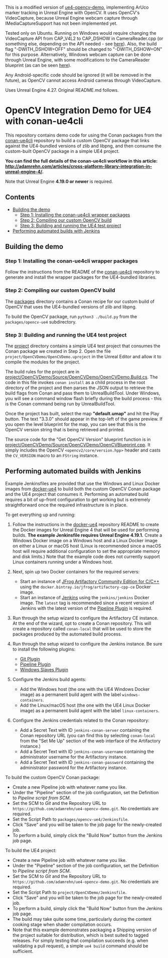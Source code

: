 This is a modified version of [ue4-opencv-demo](https://github.com/adamrehn/ue4-opencv-demo), implementing ArUco marker tracking in Unreal Engine with OpenCV. It uses OpenCV's VideoCapture, because Unreal Engine webcam capture through IMediaCaptureSupport has not been implemented yet.

Tested only on Ubuntu. Running on Windows would require changing the VideoCapture API from CAP\_V4L2 to CAP\_DSHOW in CameraReader.cpp (or something else, depending on the API needed - see [here](https://docs.opencv.org/3.4/d4/d15/group__videoio__flags__base.html)). Also, the build flag "-DWITH\_DSHOW=OFF" should be changed to "-DWITH\_DSHOW=ON" for this purpose. Alternatively, Windows webcam capture can be done through Unreal Engine, with some modifications to the CameraReader blueprint (as can be seen [here](https://www.youtube.com/watch?v=YOidIl2kTD0&list=PLUH2VVdSrWDAanjmSOumd5xXVq_jUeAGI)).

Any Android-specific code should be ignored (it will be removed in the future), as OpenCV cannot access Android cameras through VideoCapture.

Uses Unreal Engine 4.27. Original README.md follows.

# OpenCV Integration Demo for UE4 with conan-ue4cli

This repository contains demo code for using the Conan packages from the [conan-ue4cli](https://github.com/adamrehn/conan-ue4cli) repository to build a custom OpenCV package that links against the UE4-bundled versions of zlib and libpng, and then consume the custom-built OpenCV package in a simple UE4 project.

**You can find the full details of the conan-ue4cli workflow in this article: <http://adamrehn.com/articles/cross-platform-library-integration-in-unreal-engine-4/>.**

Note that Unreal Engine **4.19.0 or newer** is required.


## Contents

- [Building the demo](#building-the-demo)
    - [Step 1: Installing the conan-ue4cli wrapper packages](#step-1-installing-the-conan-ue4cli-wrapper-packages)
    - [Step 2: Compiling our custom OpenCV build](#step-2-compiling-our-custom-opencv-build)
    - [Step 3: Building and running the UE4 test project](#step-3-building-and-running-the-ue4-test-project)
- [Performing automated builds with Jenkins](#performing-automated-builds-with-jenkins)


## Building the demo

### Step 1: Installing the conan-ue4cli wrapper packages

Follow the instructions from the README of the [conan-ue4cli](https://github.com/adamrehn/conan-ue4cli) repository to generate and install the wrapper packages for the UE4-bundled libraries.

### Step 2: Compiling our custom OpenCV build

The [packages](./packages/) directory contains a Conan recipe for our custom build of OpenCV that uses the UE4-bundled versions of zlib and libpng.

To build the OpenCV package, run `python3 ./build.py` from the `packages/opencv-ue4` subdirectory.

### Step 3: Building and running the UE4 test project

The [project](./project/) directory contains a simple UE4 test project that consumes the Conan package we created in Step 2. Open the file `project/OpenCVDemo/OpenCVDemo.uproject` in the Unreal Editor and allow it to compile the modules for the project.

The build rules for the project are in [project/OpenCVDemo/Source/OpenCVDemo/OpenCVDemo.Build.cs](./project/OpenCVDemo/Source/OpenCVDemo/OpenCVDemo.Build.cs). The code in this file invokes `conan install` as a child process in the root directory of the project and then parses the JSON output to retrieve the build flags from Conan and pass them to UnrealBuildTool. Under Windows, you will see a command window flash briefly during the build process - this is the Conan command being run by UnrealBuildTool.

Once the project has built, select the map **"default.umap"** and hit the Play button. The text "3.3.0" should appear in the top-left of the game preview. If you open the level blueprint for the map, you can see that this is the OpenCV version string that is being retrieved and printed.

The source code for the "Get OpenCV Version" blueprint function is in [project/OpenCVDemo/Source/OpenCVDemo/OpenCVBlueprint.cpp](./project/OpenCVDemo/Source/OpenCVDemo/OpenCVBlueprint.cpp). It simply includes the OpenCV `<opencv2/core/version.hpp>` header and casts the `CV_VERSION` macro to an `FString` instance.


## Performing automated builds with Jenkins

Example Jenkinsfiles are provided that use the Windows and Linux Docker images from [docker-ue4](https://github.com/adamrehn/ue4-docker) to build both the custom OpenCV Conan package and the UE4 project that consumes it. Performing an automated build requires a bit of up-front configuration to get working but is extremely straightforward once the required infrastructure is in place.

To get everything up and running:

1. Follow the instructions in the [docker-ue4](https://github.com/adamrehn/ue4-docker) repository README to create the Docker images for Unreal Engine 4 that will be used for performing builds. **The example Jenkinsfile requires Unreal Engine 4.19.1.** Create a Windows Docker image on a Windows host and a Linux Docker image on either a Linux or macOS host (Linux is recommended since a macOS host will require additional configuration to set the appropriate memory and disk limits.) Note that the example code does not currently support Linux containers running under a Windows host.

2. Next, spin up two Docker containers for the required servers:
    - Start an instance of [JFrog Artifactory Community Edition for C/C++](https://jfrog.com/blog/announcing-jfrog-artifactory-community-edition-c-c/) using the `docker.bintray.io/jfrog/artifactory-cpp-ce` Docker image.
    - Start an instance of [Jenkins](https://jenkins.io/) using the `jenkins/jenkins` Docker image. The `latest` tag is recommended since a recent version of Jenkins with the latest version of the [Pipeline Plugin](https://wiki.jenkins.io/display/JENKINS/Pipeline+Plugin) is required.

3. Run through the setup wizard to configure the Artifactory CE instance. At the end of the wizard, opt to create a Conan repository. This will create a repository called `conan-local` that will be used to store the packages produced by the automated build process.

4. Run through the setup wizard to configure the Jenkins instance. Be sure to install the following plugins:
    - [Git Plugin](https://wiki.jenkins.io/display/JENKINS/Git+Plugin)
    - [Pipeline Plugin](https://wiki.jenkins.io/display/JENKINS/Pipeline+Plugin)
    - [Windows Slaves Plugin](https://wiki.jenkins.io/display/JENKINS/Windows+Slaves+Plugin)

5. Configure the Jenkins build agents:
    - Add the Windows host (the one with the UE4 Windows Docker image) as a permanent build agent with the label `windows-containers`.
    - Add the Linux/macOS host (the one with the UE4 Linux Docker image) as a permanent build agent with the label `linux-containers`.

6. Configure the Jenkins credentials related to the Conan repository:
    - Add a Secret Text with ID `jenkins-conan-server` containing the Conan repository URL (you can find this by selecting `conan-local` from the "Set Me Up" section of the web interface of the Artifactory instance.)
    - Add a Secret Text with ID `jenkins-conan-username` containing the administrator username for the Artifactory instance.
    - Add a Secret Text with ID `jenkins-conan-password` containing the administrator password for the Artifactory instance.

To build the custom OpenCV Conan package:

- Create a new Pipeline job with whatever name you like.
- Under the "Pipeline" section of the job configuration, set the Definition to *Pipeline script from SCM*.
- Set the SCM to *Git* and the Repository URL to `https://github.com/adamrehn/ue4-opencv-demo.git`. No credentials are required.
- Set the Script Path to `packages/opencv-ue4/Jenkinsfile`.
- Click "Save" and you will be taken to the job page for the newly-created job.
- To perform a build, simply click the "Build Now" button from the Jenkins job page.

To build the UE4 project:

- Create a new Pipeline job with whatever name you like.
- Under the "Pipeline" section of the job configuration, set the Definition to *Pipeline script from SCM*.
- Set the SCM to *Git* and the Repository URL to `https://github.com/adamrehn/ue4-opencv-demo.git`. No credentials are required.
- Set the Script Path to `project/OpenCVDemo/Jenkinsfile`.
- Click "Save" and you will be taken to the job page for the newly-created job.
- To perform a build, simply click the "Build Now" button from the Jenkins job page.
- The build may take quite some time, particularly during the content cooking stage when shader compilation occurs.
- Note that this example demonstrates packaging a Shipping version of the project suitable for distribution, which is best suited to tagged releases. For simply testing that compilation succeeds (e.g. when validating a pull request), a simple `ue4 build` command should be sufficient.
